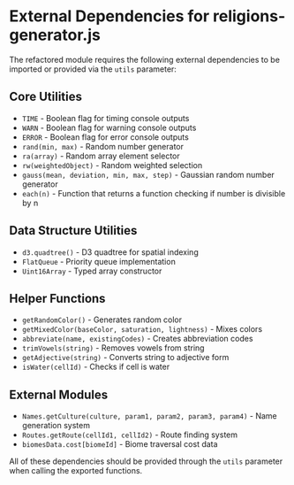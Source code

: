 # External Dependencies for religions-generator.js

The refactored module requires the following external dependencies to be imported or provided via the `utils` parameter:

## Core Utilities
- `TIME` - Boolean flag for timing console outputs
- `WARN` - Boolean flag for warning console outputs  
- `ERROR` - Boolean flag for error console outputs
- `rand(min, max)` - Random number generator
- `ra(array)` - Random array element selector
- `rw(weightedObject)` - Random weighted selection
- `gauss(mean, deviation, min, max, step)` - Gaussian random number generator
- `each(n)` - Function that returns a function checking if number is divisible by n

## Data Structure Utilities
- `d3.quadtree()` - D3 quadtree for spatial indexing
- `FlatQueue` - Priority queue implementation
- `Uint16Array` - Typed array constructor

## Helper Functions
- `getRandomColor()` - Generates random color
- `getMixedColor(baseColor, saturation, lightness)` - Mixes colors
- `abbreviate(name, existingCodes)` - Creates abbreviation codes
- `trimVowels(string)` - Removes vowels from string
- `getAdjective(string)` - Converts string to adjective form
- `isWater(cellId)` - Checks if cell is water

## External Modules
- `Names.getCulture(culture, param1, param2, param3, param4)` - Name generation system
- `Routes.getRoute(cellId1, cellId2)` - Route finding system
- `biomesData.cost[biomeId]` - Biome traversal cost data

All of these dependencies should be provided through the `utils` parameter when calling the exported functions.